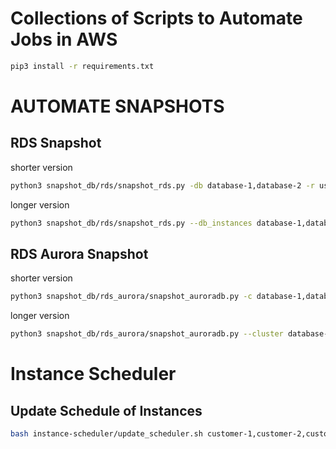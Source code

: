 # Collections of Scripts to Automate Jobs in AWS

```bash
pip3 install -r requirements.txt
```

# AUTOMATE SNAPSHOTS

## RDS Snapshot
shorter version
```bash
python3 snapshot_db/rds/snapshot_rds.py -db database-1,database-2 -r us-east-1

```
longer version
```bash
python3 snapshot_db/rds/snapshot_rds.py --db_instances database-1,database-2 --region us-east-1
```
## RDS Aurora Snapshot
shorter version
```bash
python3 snapshot_db/rds_aurora/snapshot_auroradb.py -c database-1,database-2 -r us-east-1
```

longer version
```bash
python3 snapshot_db/rds_aurora/snapshot_auroradb.py --cluster database-1,database-2 --region us-east-1
```
# Instance Scheduler 

## Update Schedule of Instances
```bash
bash instance-scheduler/update_scheduler.sh customer-1,customer-2,customer-3 00:00 23:59
```